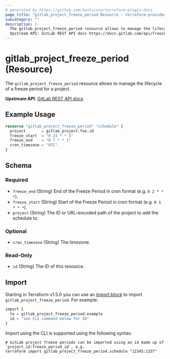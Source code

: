 ```yaml
---
# generated by https://github.com/hashicorp/terraform-plugin-docs
page_title: "gitlab_project_freeze_period Resource - terraform-provider-gitlab"
subcategory: ""
description: |-
  The gitlab_project_freeze_period resource allows to manage the lifecycle of a freeze period for a project.
  Upstream API: GitLab REST API docs https://docs.gitlab.com/api/freeze_periods/
---
```


# gitlab_project_freeze_period (Resource)

The `gitlab_project_freeze_period` resource allows to manage the lifecycle of a freeze period for a project.

**Upstream API**: [GitLab REST API docs](https://docs.gitlab.com/api/freeze_periods/)

## Example Usage

```terraform
resource "gitlab_project_freeze_period" "schedule" {
  project       = gitlab_project.foo.id
  freeze_start  = "0 23 * * 5"
  freeze_end    = "0 7 * * 1"
  cron_timezone = "UTC"
}
```

<!-- schema generated by tfplugindocs -->
## Schema

### Required

- `freeze_end` (String) End of the Freeze Period in cron format (e.g. `0 2 * * *`).
- `freeze_start` (String) Start of the Freeze Period in cron format (e.g. `0 1 * * *`).
- `project` (String) The ID or URL-encoded path of the project to add the schedule to.

### Optional

- `cron_timezone` (String) The timezone.

### Read-Only

- `id` (String) The ID of this resource.

## Import

Starting in Terraform v1.5.0 you can use an [import block](https://developer.hashicorp.com/terraform/language/import) to import `gitlab_project_freeze_period`. For example:
```terraform
import {
  to = gitlab_project_freeze_period.example
  id = "see CLI command below for ID"
}
```

Import using the CLI is supported using the following syntax:

```shell
# GitLab project freeze periods can be imported using an id made up of `project_id:freeze_period_id`, e.g.
terraform import gitlab_project_freeze_period.schedule "12345:1337"
```
